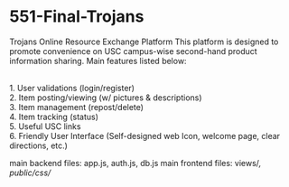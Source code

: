 # 551-Final-Trojans
Trojans Online Resource Exchange Platform
This platform is designed to promote convenience on USC campus-wise second-hand product information sharing.
Main features listed below:

<br>
1. User validations (login/register)<br>
2. Item posting/viewing (w/ pictures & descriptions)<br>
3. Item management (repost/delete)<br>
4. Item tracking (status)<br>
5. Useful USC links<br>
6. Friendly User Interface (Self-designed web Icon, welcome page, clear directions, etc.)<br>

main backend files: app.js, auth.js, db.js
main frontend files: views/*, public/css/*



